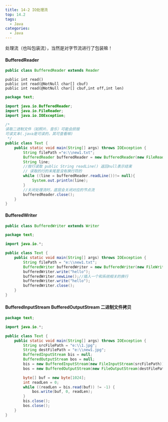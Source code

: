 ```yaml
---
title: 14-2 IO处理流
top: 14.2
tags:
  - Java
categories:
  - Java
---
```


处理流（也叫包装流），当然是对字节流进行了包装嘛！

<h4>BufferedReader</h4>

```java
public class BufferedReader extends Reader
```

`public int read()`<br>`public int read(@NotNull char[] cbuf)`<br>`public int read(@NotNull char[] cbuf,int off,int len)`

```java
package text;

import java.io.BufferedReader;
import java.io.FileReader;
import java.io.IOException;

/*
读取二进制文件（如照片、音乐）可能会损毁
可读文本(.java是可读的，其可查看嘛)
 */
public class Text {
    public static void main(String[] args) throws IOException {
        String filePath ="e:\\new1.txt";
        BufferedReader bufferedReader = new BufferedReader(new FileReader(filePath));
        String line;
        //按行读取 public String readLine() 返回null表示结束
        // 读取的行的末尾是没有换行符的
        while ((line = bufferedReader.readLine())!= null){
            System.out.println(line);
        }
        //关闭处理流时，底层会关闭对应的节点流
        bufferedReader.close();
    }
}
```

<h4>BufferedWriter</h4>

```java
public class BufferedWriter extends Writer
```

```java
package text;

import java.io.*;

public class Text {
    public static void main(String[] args) throws IOException {
        String filePath = "e:\\new1.txt";
        BufferedWriter bufferedWriter = new BufferedWriter(new FileWriter(filePath, true));//追加
        bufferedWriter.write("hello");
        bufferedWriter.newLine();//插入一个和系统相关的换行
        bufferedWriter.write("hello");
        bufferedWriter.close();
    }
}

```

<h4>BufferedInputStream BufferedOutputStream 二进制文件拷贝</h4>

```java
package text;

import java.io.*;

public class Text {
    public static void main(String[] args) throws IOException {
        String srcFilePath = "e:\\1.jpg";
        String destFilePath = "e:\\new1.jpg";
        BufferedInputStream bis = null;
        BufferedOutputStream bos = null;
        bis = new BufferedInputStream(new FileInputStream(srcFilePath));
        bos = new BufferedOutputStream(new FileOutputStream(destFilePath));

        byte[] buf = new byte[1024];
        int readLen = 0;
        while ((readLen = bis.read(buf)) != -1) {
            bos.write(buf, 0, readLen);
        }
        bis.close();
        bos.close();
    }
}
```

